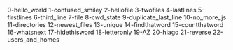 0-hello_world 
1-confused_smiley 
2-hellofile 
3-twofiles 
4-lastlines 
5-firstlines 
6-third_line 
7-file 
8-cwd_state 
9-duplicate_last_line 
10-no_more_js 
11-directories 
12-newest_files 
13-unique 
14-findthatword 
15-countthatword 
16-whatsnext 
17-hidethisword 
18-letteronly 
19-AZ 
20-hiago 
21-reverse 
22-users_and_homes
